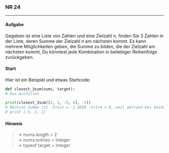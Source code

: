 ### NR 24

---

#### Aufgabe
Gegeben ist eine Liste von Zahlen und eine Zielzahl n, finden Sie 3 Zahlen in der Liste, deren Summe der Zielzahl n am nächsten kommt. Es kann mehrere Möglichkeiten geben, die Summe zu bilden, die der Zielzahl am nächsten kommt, Du könntest jede Kombination in beliebiger Reihenfolge zurückgeben.


#### Start
Hier ist ein Beispiel und etwas Startcode:

```py
def closest_3sum(nums, target):
# Das Ausfüllen

print(closest_3sum([2, 1, -5, 4], -1))
# Nächste Summe ist -5+1+2 = -2 ODER -5+1+4 = 0, weil abstand bei beiden 1 ist!
# print [-5, 1, 2]
```


#### Hinweis
> -> nums.length > 2<br>
> -> nums.entries = Integer<br>
> -> typeof target = Integer<br>
